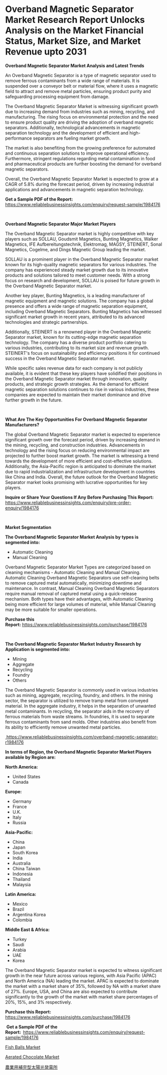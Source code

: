 <p><h1>Overband Magnetic Separator Market Research Report Unlocks Analysis on the Market Financial Status, Market Size, and Market Revenue upto 2031</h1></p><p><strong>Overband Magnetic Separator Market Analysis and Latest Trends</strong></p>
<p><p>An Overband Magnetic Separator is a type of magnetic separator used to remove ferrous contaminants from a wide range of materials. It is suspended over a conveyor belt or material flow, where it uses a magnetic field to attract and remove metal particles, ensuring product purity and safeguarding processing equipment from damage.</p><p>The Overband Magnetic Separator Market is witnessing significant growth due to increasing demand from industries such as mining, recycling, and manufacturing. The rising focus on environmental protection and the need to ensure product quality are driving the adoption of overband magnetic separators. Additionally, technological advancements in magnetic separation technology and the development of efficient and high-performance separators are fueling market growth.</p><p>The market is also benefiting from the growing preference for automated and continuous separation solutions to improve operational efficiency. Furthermore, stringent regulations regarding metal contamination in food and pharmaceutical products are further boosting the demand for overband magnetic separators.</p><p>Overall, the Overband Magnetic Separator Market is expected to grow at a CAGR of 5.8% during the forecast period, driven by increasing industrial applications and advancements in magnetic separation technology.</p></p>
<p><strong>Get a Sample PDF of the Report:&nbsp;</strong> <a href="https://www.reliablebusinessinsights.com/enquiry/request-sample/1984176">https://www.reliablebusinessinsights.com/enquiry/request-sample/1984176</a></p>
<p>&nbsp;</p>
<p><strong>Overband Magnetic Separator Major Market Players</strong></p>
<p><p>The Overband Magnetic Separator market is highly competitive with key players such as SOLLAU, Goudsmit Magnetics, Bunting Magnetics, Walker Magnetics, IFE Aufbereitungstechnik, Elektromag, MAGSY, STEINERT, Sonal Magnetics, Cogelme, and Dings Magnetic Group leading the market.</p><p>SOLLAU is a prominent player in the Overband Magnetic Separator market known for its high-quality magnetic separators for various industries. The company has experienced steady market growth due to its innovative products and solutions tailored to meet customer needs. With a strong focus on research and development, SOLLAU is poised for future growth in the Overband Magnetic Separator market.</p><p>Another key player, Bunting Magnetics, is a leading manufacturer of magnetic equipment and magnetic solutions. The company has a global presence and offers a wide range of magnetic separation equipment, including Overband Magnetic Separators. Bunting Magnetics has witnessed significant market growth in recent years, attributed to its advanced technologies and strategic partnerships.</p><p>Additionally, STEINERT is a renowned player in the Overband Magnetic Separator market, known for its cutting-edge magnetic separation technology. The company has a diverse product portfolio catering to various industries, contributing to its market size and revenue growth. STEINERT's focus on sustainability and efficiency positions it for continued success in the Overband Magnetic Separator market.</p><p>While specific sales revenue data for each company is not publicly available, it is evident that these key players have solidified their positions in the Overband Magnetic Separator market through innovation, quality products, and strategic growth strategies. As the demand for efficient magnetic separation solutions continues to rise in various industries, these companies are expected to maintain their market dominance and drive further growth in the future.</p></p>
<p>&nbsp;</p>
<p><strong>What Are The Key Opportunities For Overband Magnetic Separator Manufacturers?</strong></p>
<p><p>The global Overband Magnetic Separator market is expected to experience significant growth over the forecast period, driven by increasing demand in the mining, recycling, and construction industries. Advancements in technology and the rising focus on reducing environmental impact are projected to further boost market growth. The market is witnessing a trend towards the development of more efficient and cost-effective solutions. Additionally, the Asia-Pacific region is anticipated to dominate the market due to rapid industrialization and infrastructure development in countries like China and India. Overall, the future outlook for the Overband Magnetic Separator market looks promising with lucrative opportunities for key players.</p></p>
<p><strong>Inquire or Share Your Questions If Any Before Purchasing This Report:</strong> <a href="https://www.reliablebusinessinsights.com/enquiry/pre-order-enquiry/1984176">https://www.reliablebusinessinsights.com/enquiry/pre-order-enquiry/1984176</a></p>
<p>&nbsp;</p>
<p><strong>Market Segmentation</strong></p>
<p><strong>The Overband Magnetic Separator Market Analysis by types is segmented into:</strong></p>
<p><ul><li>Automatic Cleaning</li><li>Manual Cleaning</li></ul></p>
<p><p>Overband Magnetic Separator Market Types are categorized based on cleaning mechanisms - Automatic Cleaning and Manual Cleaning. Automatic Cleaning Overband Magnetic Separators use self-cleaning belts to remove captured metal automatically, minimizing downtime and maintenance. In contrast, Manual Cleaning Overband Magnetic Separators require manual removal of captured metal using a quick-release mechanism. Both types have their advantages, with Automatic Cleaning being more efficient for large volumes of material, while Manual Cleaning may be more suitable for smaller operations.</p></p>
<p><strong>Purchase this Report:&nbsp;</strong><a href="https://www.reliablebusinessinsights.com/purchase/1984176">https://www.reliablebusinessinsights.com/purchase/1984176</a></p>
<p>&nbsp;</p>
<p><strong>The Overband Magnetic Separator Market Industry Research by Application is segmented into:</strong></p>
<p><ul><li>Mining</li><li>Aggregate</li><li>Recycling</li><li>Foundry</li><li>Others</li></ul></p>
<p><p>The Overband Magnetic Separator is commonly used in various industries such as mining, aggregate, recycling, foundry, and others. In the mining sector, the separator is utilized to remove tramp metal from conveyed material. In the aggregate industry, it helps in the separation of unwanted metal contaminants. In recycling, the separator aids in the recovery of ferrous materials from waste streams. In foundries, it is used to separate ferrous contaminants from sand molds. Other industries also benefit from its ability to efficiently remove unwanted metal particles.</p></p>
<p><a href="https://www.reliablebusinessinsights.com/overband-magnetic-separator-r1984176">&nbsp;https://www.reliablebusinessinsights.com/overband-magnetic-separator-r1984176</a></p>
<p><strong>In terms of Region, the Overband Magnetic Separator Market Players available by Region are:</strong></p>
<p>
    <p> <strong> North America: </strong>
        <ul>
            <li>United States</li>
            <li>Canada</li>
        </ul>
        </p> 
    <p> <strong> Europe: </strong>
        <ul>
            <li>Germany</li>
            <li>France</li>
            <li>U.K.</li>
            <li>Italy</li>
            <li>Russia</li>
        </ul>
        </p> 
    <p> <strong> Asia-Pacific: </strong>
        <ul>
            <li>China</li>
            <li>Japan</li>
            <li>South Korea</li>
            <li>India</li>
            <li>Australia</li>
            <li>China Taiwan</li>
            <li>Indonesia</li>
            <li>Thailand</li>
            <li>Malaysia</li>
        </ul>
        </p> 
    <p> <strong> Latin America: </strong>
        <ul>
            <li>Mexico</li>
            <li>Brazil</li>
            <li>Argentina Korea</li>
            <li>Colombia</li>
        </ul>
        </p> 
    <p> <strong> Middle East & Africa: </strong>
        <ul>
            <li>Turkey</li>
            <li>Saudi</li>
            <li>Arabia</li>
            <li>UAE</li>
            <li>Korea</li>
        </ul>
    </p>
    </p>
<p><p>The Overband Magnetic Separator market is expected to witness significant growth in the near future across various regions, with Asia Pacific (APAC) and North America (NA) leading the market. APAC is expected to dominate the market with a market share of 35%, followed by NA with a market share of 27%. Europe, USA, and China are also expected to contribute significantly to the growth of the market with market share percentages of 20%, 15%, and 3% respectively.</p></p>
<p><strong>Purchase this Report: </strong><a href="https://www.reliablebusinessinsights.com/purchase/1984176">https://www.reliablebusinessinsights.com/purchase/1984176</a></p>
<p>&nbsp;<strong>Get a Sample PDF of the Report:&nbsp;&nbsp;</strong><a href="https://www.reliablebusinessinsights.com/enquiry/request-sample/1984176">https://www.reliablebusinessinsights.com/enquiry/request-sample/1984176</a></p>
<p><strong></strong></p>
<p><p><a href="https://github.com/mabenkhyari11/Market-Research-Report-List-1/blob/main/fish-balls-market.md">Fish Balls Market</a></p><p><a href="https://github.com/claudianurdin/Market-Research-Report-List-1/blob/main/aerated-chocolate-market.md">Aerated Chocolate Market</a></p><p><a href="https://github.com/BrionnaBoyle/Market-Research-Report-List-1/blob/main/2043791153594.md">農業用補完型太陽光発電所</a></p></p>